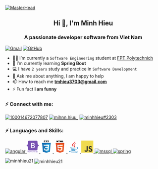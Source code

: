 [![MasterHead](https://camo.githubusercontent.com/48ec00ed4c84e771db4a1db90b56352923a8d644452a32b434d68e97006c9337/68747470733a2f2f63686b736b696c6c732e636f6d2f77702d636f6e74656e742f75706c6f6164732f323032302f30342f504e432d416e696d617465642d42616e6e6572732e676966)](https://www.instagram.com/mihnn.hiuu_/)

<h2 align="center">Hi 👋, I'm Minh Hieu</h2>
<h3 align="center">A passionate developer software from Viet Nam</h3>

[![Gmail](https://img.shields.io/twitter/url?label=Gmail&logo=gmail&url=https://gmail.com)](mailto:tmhieu3703@gmail.com)
[![GitHub](https://img.shields.io/twitter/url?label=Visualize&logo=github&url=https://github.com/minhhieu21)](https://github.com/minhhieu21)

- 👨‍🎓 I’m currently a `Software Engineering` student at [FPT Polytechnich](https://caodang.fpt.edu.vn/gioi-thieu-truong-cao-dang-fpt-polytechnic)
- 🌱 I’m currently learning **Spring Boot**
- 💻 I have `2 years` study and practice in `Software Development`
- 💬 Ask me about anything, I am happy to help
- 📫 How to reach me **tmhieu3703@gmail.com**
- ⚡ Fun fact **I am funny**

### ⚡ Connect with me:  
<p align="left">
<a href="https://fb.com/100014672077807" target="blank"><img align="center" src="https://raw.githubusercontent.com/rahuldkjain/github-profile-readme-generator/master/src/images/icons/Social/facebook.svg" alt="100014672077807" height="30" width="40" /></a>
<a href="https://instagram.com/mihnn.hiuu_" target="blank"><img align="center" src="https://raw.githubusercontent.com/rahuldkjain/github-profile-readme-generator/master/src/images/icons/Social/instagram.svg" alt="mihnn.hiuu_" height="30" width="40" /></a>
<a href="https://discord.gg/minhhieu#2303" target="blank"><img align="center" src="https://raw.githubusercontent.com/rahuldkjain/github-profile-readme-generator/master/src/images/icons/Social/discord.svg" alt="minhhieu#2303" height="30" width="40" /></a>
</p>

### ⚡ Languages and Skills:  
<p align="left"> <a href="https://angular.io" target="_blank" rel="noreferrer"> <img src="https://angular.io/assets/images/logos/angular/angular.svg" alt="angular" width="40" height="40"/> </a> <a href="https://getbootstrap.com" target="_blank" rel="noreferrer"> <img src="https://raw.githubusercontent.com/devicons/devicon/master/icons/bootstrap/bootstrap-plain-wordmark.svg" alt="bootstrap" width="40" height="40"/> </a> <a href="https://www.w3schools.com/css/" target="_blank" rel="noreferrer"> <img src="https://raw.githubusercontent.com/devicons/devicon/master/icons/css3/css3-original-wordmark.svg" alt="css3" width="40" height="40"/> </a> <a href="https://www.w3.org/html/" target="_blank" rel="noreferrer"> <img src="https://raw.githubusercontent.com/devicons/devicon/master/icons/html5/html5-original-wordmark.svg" alt="html5" width="40" height="40"/> </a> <a href="https://www.java.com" target="_blank" rel="noreferrer"> <img src="https://raw.githubusercontent.com/devicons/devicon/master/icons/java/java-original.svg" alt="java" width="40" height="40"/> </a> <a href="https://developer.mozilla.org/en-US/docs/Web/JavaScript" target="_blank" rel="noreferrer"> <img src="https://raw.githubusercontent.com/devicons/devicon/master/icons/javascript/javascript-original.svg" alt="javascript" width="40" height="40"/> </a> <a href="https://www.microsoft.com/en-us/sql-server" target="_blank" rel="noreferrer"> <img src="https://www.svgrepo.com/show/303229/microsoft-sql-server-logo.svg" alt="mssql" width="40" height="40"/> </a> <a href="https://spring.io/" target="_blank" rel="noreferrer"> <img src="https://www.vectorlogo.zone/logos/springio/springio-icon.svg" alt="spring" width="40" height="40"/> </a> </p>

<p><img align="left" src="https://github-readme-stats.vercel.app/api/top-langs?username=minhhieu21&show_icons=true&locale=en&layout=compact" alt="minhhieu21" /></p>

<p>&nbsp;<img align="center" src="https://github-readme-stats.vercel.app/api?username=minhhieu21&show_icons=true&locale=en" alt="minhhieu21" /></p>
